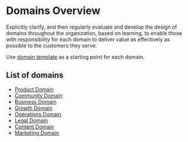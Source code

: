 # Domains Overview

Explicitly clarify, and then regularly evaluate and develop the design of domains throughout the organization, based on learning, to enable those with responsibility for each domain to deliver value as effectively as possible to the customers they serve.

Use [domain template](./_template.md) as a starting point for each domain.

## List of domains

- [Product Domain](./product-domain.md)
- [Community Domain](./community-domain.md)
- [Business Domain](./business-domain.md)
- [Growth Domain](./growth-domain.md)
- [Operations Domain](./operations-domain.md)
- [Legal Domain](./legal-domain.md)
- [Content Domain](./content-domain.md)
- [Marketing Domain](./marketing-domain.md)
